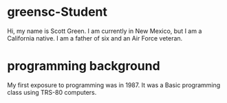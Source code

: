 greensc-Student
===============

Hi, my name is Scott Green. I am currently in New Mexico, but I am a California native. I am a father of six and an Air Force veteran.

programming background
======================

My first exposure to programming was in 1987. It was a Basic programming class using TRS-80 computers.
